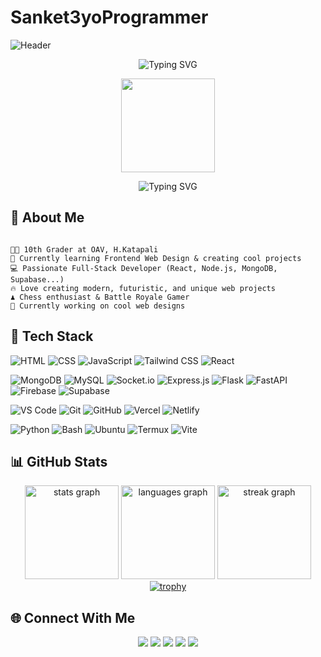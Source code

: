# Sanket3yoProgrammer

![Header](https://capsule-render.vercel.app/api?type=waving&color=0:ff5733,100:171515&height=250&section=header&text=👋Hello,%20I%20Am%20Sanket%20Kumar%20Padhan&fontSize=50&fontColor=fff&animation=fadeIn&fontAlignY=40)

<p align="center">
  <img src="https://readme-typing-svg.herokuapp.com?font=Fira+Code&weight=600&size=22&duration=4000&pause=800&color=00FF00&center=true&vCenter=true&width=600&height=45&lines=🌍+Jharsuguda%2C+Odisha%2C+India%2C+Asia%2C+Earth" alt="Typing SVG">
</p>

<p align="center">
  <img src="https://media.tenor.com/uUNcnHwYJQEAAAAi/running-pikachu-transparent-snivee.gif" width="150px" />
</p>

<p align="center">
  <img src="https://readme-typing-svg.herokuapp.com?font=Fira+Code&weight=600&size=22&duration=4000&pause=800&color=FF5733&center=true&vCenter=true&width=600&height=45&lines=🔥+Developer+|+Innovator+|+Tech+Enthusiast;🚀+Coding+since+day+one;💡+Turning+ideas+into+reality;✨+Here+to+create+impact!" alt="Typing SVG" />
</p>

## 🌟 About Me

```

👨‍💻 10th Grader at OAV, H.Katapali
🎨 Currently learning Frontend Web Design & creating cool projects
💻 Passionate Full-Stack Developer (React, Node.js, MongoDB, Supabase...)
🔥 Love creating modern, futuristic, and unique web projects
♟️ Chess enthusiast & Battle Royale Gamer
🚀 Currently working on cool web designs

```


## 🚀 Tech Stack

![HTML](https://img.shields.io/badge/HTML5-E34F26?style=for-the-badge&logo=html5&logoColor=white)
![CSS](https://img.shields.io/badge/CSS3-1572B6?style=for-the-badge&logo=css3&logoColor=white)
![JavaScript](https://img.shields.io/badge/JavaScript-F7DF1E?style=for-the-badge&logo=javascript&logoColor=black)
![Tailwind CSS](https://img.shields.io/badge/Tailwind_CSS-38B2AC?style=for-the-badge&logo=tailwind-css&logoColor=white)
![React](https://img.shields.io/badge/React-61DAFB?style=for-the-badge&logo=react&logoColor=white)

![MongoDB](https://img.shields.io/badge/MongoDB-47A248?style=for-the-badge&logo=mongodb&logoColor=white)
![MySQL](https://img.shields.io/badge/MySQL-4479A1?style=for-the-badge&logo=mysql&logoColor=white)
![Socket.io](https://img.shields.io/badge/Socket.io-010101?style=for-the-badge&logo=socket.io&logoColor=white)
![Express.js](https://img.shields.io/badge/Express.js-404D59?style=for-the-badge)
![Flask](https://img.shields.io/badge/Flask-000000?style=for-the-badge&logo=flask&logoColor=white)
![FastAPI](https://img.shields.io/badge/FastAPI-009688?style=for-the-badge&logo=fastapi&logoColor=white)
![Firebase](https://img.shields.io/badge/Firebase-FFCA28?style=for-the-badge&logo=firebase&logoColor=white)
![Supabase](https://img.shields.io/badge/Supabase-3ECF8E?style=for-the-badge&logo=supabase&logoColor=white)

![VS Code](https://img.shields.io/badge/VS_Code-007ACC?style=for-the-badge&logo=visual-studio-code&logoColor=white)
![Git](https://img.shields.io/badge/Git-F05032?style=for-the-badge&logo=git&logoColor=white)
![GitHub](https://img.shields.io/badge/GitHub-171515?style=for-the-badge&logo=github&logoColor=white)
![Vercel](https://img.shields.io/badge/Vercel-000000?style=for-the-badge&logo=vercel&logoColor=white)
![Netlify](https://img.shields.io/badge/Netlify-00C7B7?style=for-the-badge&logo=netlify&logoColor=white)

![Python](https://img.shields.io/badge/Python-3776AB?style=for-the-badge&logo=python&logoColor=white)
![Bash](https://img.shields.io/badge/Bash-4EAA25?style=for-the-badge&logo=gnubash&logoColor=white)
![Ubuntu](https://img.shields.io/badge/Ubuntu-E95420?style=for-the-badge&logo=ubuntu&logoColor=white)
![Termux](https://img.shields.io/badge/Termux-000000?style=for-the-badge&logo=termux&logoColor=white)
![Vite](https://img.shields.io/badge/Vite-646CFF?style=for-the-badge&logo=vite&logoColor=white)


## 📊 GitHub Stats

<div align="center">
<img src="https://github-readme-stats.vercel.app/api?username=Sanket3yoprogrammer&hide_title=false&hide_rank=false&show_icons=true&include_all_commits=true&count_private=true&disable_animations=false&theme=dracula&hide_border=true&locale=en&order=1&no-bg=false&no-frame=false" height="150" alt="stats graph" />
  <img src="https://github-readme-stats.vercel.app/api/top-langs?username=Sanket3yoprogrammer&locale=en&hide_title=false&layout=compact&card_width=320&langs_count=5&theme=dracula&hide_border=true&order=2&no-bg=false&no-frame=false" height="150" alt="languages graph" />
  <img src="https://streak-stats.demolab.com?user=Sanket3yoprogrammer&locale=en&mode=daily&theme=dracula&hide_border=true&border_radius=5&order=3&no-bg=false&no-frame=false" height="150" alt="streak graph" style="margin-bottom: -40px;" />
</div>

<div align="center">
  <a href="https://github.com/sanket3yoprogrammer/github-profile-trophy">
    <img src="https://github-profile-trophy.vercel.app/?username=sanket3yoprogrammer&column=3&margin-w=15&margin-h=15&theme=algolia&no-bg=false&no-frame=false" alt="trophy">
  </a>
</div>


## 🌐 Connect With Me

<p align="center">
  <a href="mailto:sanketkumarpadhan95@gmail.com"><img src="https://img.shields.io/badge/Email-D14836?style=for-the-badge&logo=gmail&logoColor=white"></a>
  <a href="https://github.com/Sanket3yoprogrammer"><img src="https://img.shields.io/badge/GitHub-171515?style=for-the-badge&logo=github&logoColor=white"></a>
  <a href="http://codepen.io/Sanket-Kumar-Padhan-the-bold/"><img src="https://img.shields.io/badge/CodePen-000000?style=for-the-badge&logo=codepen&logoColor=white"></a>
  <a href="https://www.chess.com/member/Sanket_y07"><img src="https://img.shields.io/badge/Chess.com-769656?style=for-the-badge&logo=chess.com&logoColor=white"></a>
  <a href="https://sanketme-projects.vercel.app/"><img src="https://img.shields.io/badge/Portfolio-FF5733?style=for-the-badge&logo=react&logoColor=white"></a>
</p>
